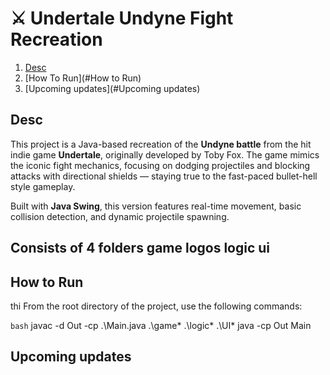# ⚔️ Undertale Undyne Fight Recreation

1. [Desc](#Desc)  
2. [How To Run](#How to Run)
3. [Upcoming updates](#Upcoming updates)


## Desc

This project is a Java-based recreation of the **Undyne battle** from the hit indie game **Undertale**, originally developed by Toby Fox. The game mimics the iconic fight mechanics, focusing on dodging projectiles and blocking attacks with directional shields — staying true to the fast-paced bullet-hell style gameplay.

Built with **Java Swing**, this version features real-time movement, basic collision detection, and dynamic projectile spawning.

Consists of 4 folders
game
logos
logic
ui
---

## How to Run
thi
From the root directory of the project, use the following commands:

```bash```
javac -d Out -cp .\Main.java .\game\* .\logic\* .\UI\*
java -cp Out Main

## Upcoming updates
